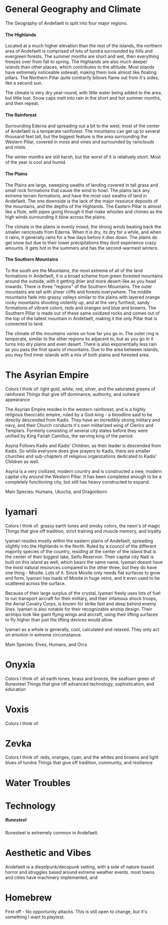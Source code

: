 # General Geography and Climate

The Geography of Andefaelt is split into four major regions.

#### The Highlands

Located at a much higher elevation than the rest of the islands, the northern area of Andefaelt is comprised of lots of tundra surrounded by hills and evergreen forests. The summer months are short and wet, then everything freezes over from fall to spring. The Highlands are also much deeper islands than other places, which contributes to the altitude. Most islands have extremely noticeable sidewall, making them look almost like floating pillars. The Northern Pillar quite contrarily billows flame out from it's sides, like a second sun.

The climate is very dry year-round, with little water being added to the area, but little lost. Snow caps melt into rain in the short and hot summer months, and then repeat.

#### The Rainforest

Surrounding Ederna and spreading out a bit to the west, most of the center of Andefaelt is a temperate rainforest. The mountains can get up to several thousand feet tall, but the biggest feature is the area surrounding the Western Pillar, covered in moss and vines and surrounded by rainclouds and mists.

The winter months are still harsh, but the worst of it is relatively short. Most of the year is cool and humid. 

#### The Plains

The Plains are large, sweeping swaths of landing covered in tall grass and small rock formations that cause the wind to howl. The plains lack any extreme terrain formations, and have the most vast swaths of land in Andefaelt. The one downside is the lack of the major resource deposits of the mountains, and the depths of the Highlands. The Eastern Pillar is almost like a flute, with pipes going through it that make whistles and chimes as the high winds surrounding it blow across the plains.

The climate in the plains is evenly mixed, the strong winds beating back the smaller rainclouds from Ederna. When it is dry, its dry for a while, and when it rains, it generally rains for a few days before it dies down. The plains do get snow but due to their lower precipitations they dont experience crazy amounts. It gets hot in the summers and has the second-warmest winters.

#### The Southern Mountains

To the south are the Mountains, the most extreme of all of the land formations in Andefaelt, it is a broad scheme from green forested mountains around the outside, with it getting drier and more desert-like as you head inwards. There is three "regions" of the Southern Mountains. The outer mountains are tall with sheer cliffs and forests everywhere. The middle mountains fade into grassy valleys similar to the plains with layered orange rocky mountains shooting violently up, and at the very furthest, sandy formations of vibrant colors, reds and oranges and blue and browns. The Southern Pillar is made out of these same oxidized rocks and comes out of the top of the tallest mountain in Andefaelt, making it the only Pillar that is connected to land.

The climate of the mountains varies on how far you go in. The outer ring is temperate, similar to the other regions its adjacent to, but as you go in it turns into dry plains and even desert. There is also exponentially less rain as you pass the first spans of mountains. Due to the area between islands, you may find inner islands with a mix of both plains and forested area.

# The Asyrian Empire
Colors I think of: light gold, white, red, silver, and the saturated greens of rainforest
Things that give off dominance, authority, and outward appearance

The Asyrian Empire resides in the western rainforest, and is a highly religious theocratic empire, ruled by a God-king - a bloodline said to be directly descended from Kadis. They have an incredibly strong military and navy, and their Church conducts it's own militarized wing of Clerics and Templars. Formerly consisting of several city states before they were unified by King Fariah Camillus, the serving king of the period.

Asyria Follows Kadis and Kadis' Children, as their leader is descended from Kadis. So while everyone does give prayers to Kadis, there are smaller churches and sub-chapters of religious organizations dedicated to Kadis' Children as well.

Asyria is a very civilized, modern country and is constructed a new, modern capital city around the Western Pillar. It has been completed enough to be a completely functioning city, but still has heavy constructed to expand. 

Main Species:
Humans, Ukucha, and Dragonborn



# Iyamari
Colors I think of: grassy earth tones and smoky colors, the neon's of magic 
Things that give off tradition, strict training and muscle memory, and loyalty

Iyamari resides mostly within the eastern plains of Andefaelt, spreading slightly into the Highlands in the North. Ruled by a council of the different majority species of the country, residing at the center of the island that is the center of their biggest lake, Seifu Reservoir. Their capital city Naili is built on this island as well, which bears the same name. Iyamari doesnt have the most natural resources compared to the other three, but they do have one thing - Moxite. Lots of it. Since Moxite only needs flat surfaces to grow and form, Iyamari has loads of Moxite in huge veins, and it even used to be scattered across the surface. 

Because of their large surplus of the crystal, Iyamari freely uses lots of fuel to run transport aircraft for their military, and their infamous shock troops, the Aerial Cavalry Corps, is known for strike fast and deep behind enemy lines. Iyamari is also notable for their recognizable airship design. Their airships look like giant flying wings and aircraft, using their lifting surfaces to fly higher than just the lifting devices would allow.

Iyamari as a whole is generally, cool, calculated and relaxed. They only act on emotion in extreme circumstance.

Main Species:
Elves, Humans, and Orcs

# Onyxia
Colors I think of: all earth tones, brass and bronze, the seafoam green of Runesteel
Things that give off advanced technology, sophistication, and education

# Voxis
Colors I think of:

# Zevka
Colors I think of: reds, oranges, cyan, and the whites and browns and light blues of tundra
Things that give off tradition, community, and resilience

# Water Troubles

# Technology

##### Runesteel
Runesteel is extremely common in Andefaelt. 

# Aesthetic and Vibes

Andefaelt is a dieselpunk/decopunk setting, with a side of nature-based horror and struggles based around extreme weather events. most towns and cities have machinery implemented, and 

# Homebrew
First off - No opportunity attacks. This is still open to change, but it's something I want to playtest.